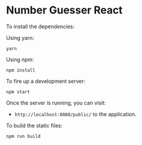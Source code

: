 # Number Guesser React
To install the dependencies:

Using yarn:
```
yarn
```

Using npm:
```
npm install
```

To fire up a development server:

```
npm start
```

Once the server is running, you can visit:

* `http://localhost:8080/public/` to the application.

To build the static files:

```js
npm run build
```
